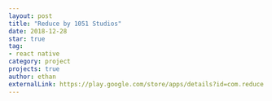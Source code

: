 ```yaml
---
layout: post
title: "Reduce by 1051 Studios"
date: 2018-12-28
star: true
tag:
- react native
category: project
projects: true
author: ethan
externalLink: https://play.google.com/store/apps/details?id=com.reduce
---
```

